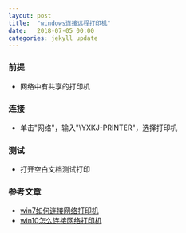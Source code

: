 ```yaml
---
layout: post
title:  "windows连接远程打印机"
date:   2018-07-05 00:00
categories: jekyll update
---
```

### 前提
* 网络中有共享的打印机

### 连接
* 单击"网络"，输入"\\YXKJ-PRINTER"，选择打印机

### 测试
* 打开空白文档测试打印

### 参考文章
* [win7如何连接网络打印机](https://jingyan.baidu.com/article/0f5fb099c50f7a6d8234ea42.html)
* [win10怎么连接网络打印机](https://jingyan.baidu.com/article/19020a0a2de41a529c284246.html)